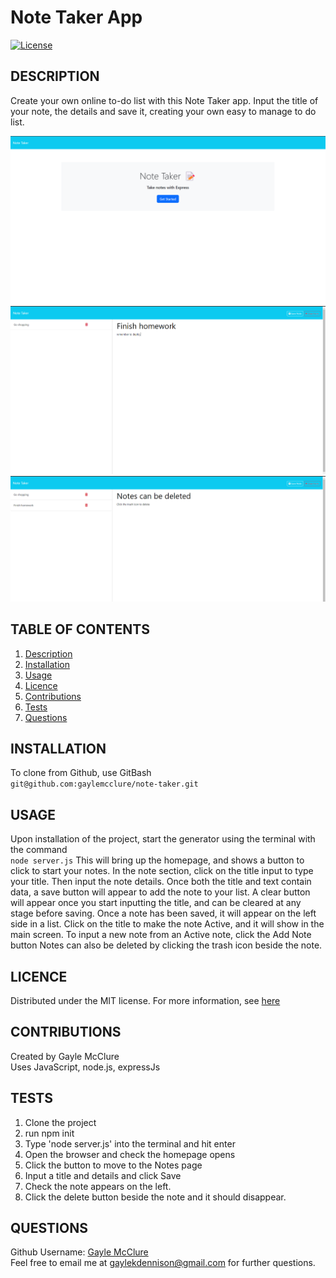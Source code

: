 # Note Taker App


  [![License](https://img.shields.io/badge/License-MIT-blue.svg)](https://opensource.org/licenses/MIT)
  
  ## DESCRIPTION
Create your own online to-do list with this Note Taker app. Input the title of your note, the details and save it, creating your own easy to manage to do list. 


![screenshot](/media/1.png)
![screenshot](/media/2.png)
![screenshot](/media/3.png)

  ## TABLE OF CONTENTS
  
  <ol>
  <li><a href="#description">Description</a></li>
  <li><a href="#installation">Installation</a></li>
  <li><a href="#usage">Usage</a></li>
  <li><a href="#licence">Licence</a> </li>
  <li><a href="#contributions">Contributions</a></li>
  <li><a href="#tests">Tests</a></li>
  <li><a href="#questions">Questions</a></li>
  </ol>
  
  ## INSTALLATION
To clone from Github, use GitBash   
```git@github.com:gaylemcclure/note-taker.git```
  
  ## USAGE
  Upon installation of the project, start the generator using the terminal with the command   
  ```node server.js```
This will bring up the homepage, and shows a button to click to start your notes. 
In the note section, click on the title input to type your title. Then input the note details. Once both the title and text contain data, a save button will appear to add the note to your list. 
A clear button will appear once you start inputting the title, and can be cleared at any stage before saving. 
Once a note has been saved, it will appear on the left side in a list. Click on the title to make the note Active, and it will show in the main screen. 
To input a new note from an Active note, click the Add Note button
Notes can also be deleted by clicking the trash icon beside the note. 
  
  ## LICENCE
  Distributed under the MIT license. For more information, see <a href=https://opensource.org/licenses/MIT>here</a>
  
  ## CONTRIBUTIONS
  Created by Gayle McClure   
  Uses JavaScript, node.js, expressJs
  
  ## TESTS
  1. Clone the project
  2. run npm init
  3. Type 'node server.js' into the terminal and hit enter
  4. Open the browser and check the homepage opens
  5. Click the button to move to the Notes page
  6. Input a title and details and click Save
  7. Check the note appears on the left. 
  8. Click the delete button beside the note and it should disappear. 
  
  ## QUESTIONS
  Github Username: <a href='https://github.com/gaylemcclure'>Gayle McClure</a>  
  Feel free to email me at gaylekdennison@gmail.com for further questions. 
